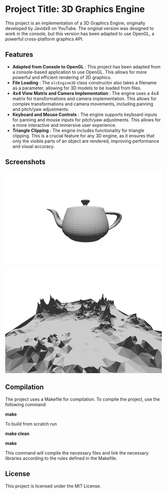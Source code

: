 # Project Title: 3D Graphics Engine

This project is an implementation of a 3D Graphics Engine, originally developed by Javidx9 on YouTube. The original version was designed to work in the console, but this version has been adapted to use OpenGL, a powerful cross-platform graphics API.

## Features

* **Adapted from Console to OpenGL** : This project has been adapted from a console-based application to use OpenGL. This allows for more powerful and efficient rendering of 3D graphics.
* **File Loading** : The `olcEngine3D` class constructor also takes a filename as a parameter, allowing for 3D models to be loaded from files.
* **4x4 View Matrix and Camera Implementation** : The engine uses a 4x4 matrix for transformations and camera implementation. This allows for complex transformations and camera movements, including panning and pitch/yaw adjustments.
* **Keyboard and Mouse Controls** : The engine supports keyboard inputs for panning and mouse inputs for pitch/yaw adjustments. This allows for a more interactive and immersive user experience.
* **Triangle Clipping** : The engine includes functionality for triangle clipping. This is a crucial feature for any 3D engine, as it ensures that only the visible parts of an object are rendered, improving performance and visual accuracy.

## Screenshots

![1713924959996](image/read/1713924959996.png)

![1713925104265](image/read/1713925104265.png)

## Compilation

The project uses a Makefile for compilation. To compile the project, use the following command:

**make**

To build from scratch run

**make clean**

**make**

This command will compile the necessary files and link the necessary libraries according to the rules defined in the Makefile.

## License

This project is licensed under the MIT License.
